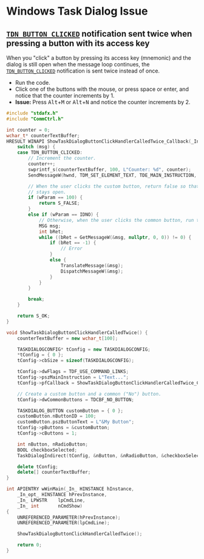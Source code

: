 # Windows Task Dialog Issue

## [`TDN_BUTTON_CLICKED`](https://docs.microsoft.com/en-us/windows/desktop/Controls/tdn-button-clicked) notification sent twice when pressing a button with its access key

When you "click" a button by pressing its access key (mnemonic) and the dialog
is still open when the message loop continues, the [`TDN_BUTTON_CLICKED`](https://docs.microsoft.com/en-us/windows/desktop/Controls/tdn-button-clicked)
notification is sent twice instead of once.
 
* Run the code.
* Click one of the buttons with the mouse, or press space or enter, and notice
  that the counter increments by 1.
* **Issue:** Press <kbd>Alt</kbd>+<kbd>M</kbd> or <kbd>Alt</kbd>+<kbd>N</kbd> and 
  notice the counter increments by 2.

```cpp
#include "stdafx.h"
#include "CommCtrl.h"

int counter = 0;
wchar_t* counterTextBuffer;
HRESULT WINAPI ShowTaskDialogButtonClickHandlerCalledTwice_Callback(_In_ HWND hwnd, _In_ UINT msg, _In_ WPARAM wParam, _In_ LPARAM lParam, _In_ LONG_PTR lpRefData) {
    switch (msg) {
    case TDN_BUTTON_CLICKED:
        // Increment the counter.
        counter++;
        swprintf_s(counterTextBuffer, 100, L"Counter: %d", counter);
        SendMessageW(hwnd, TDM_SET_ELEMENT_TEXT, TDE_MAIN_INSTRUCTION, (LPARAM)counterTextBuffer);

        // When the user clicks the custom button, return false so that the dialog
        // stays open.
        if (wParam == 100) {
            return S_FALSE;
        }
        else if (wParam == IDNO) {
            // Otherwise, when the user clicks the common button, run the message loop.
            MSG msg;
            int bRet;
            while ((bRet = GetMessageW(&msg, nullptr, 0, 0)) != 0) {
                if (bRet == -1) {
                    // Error
                }
                else {
                    TranslateMessage(&msg);
                    DispatchMessageW(&msg);
                }
            }
        }

        break;
    }

    return S_OK;
}

void ShowTaskDialogButtonClickHandlerCalledTwice() {
    counterTextBuffer = new wchar_t[100];

    TASKDIALOGCONFIG* tConfig = new TASKDIALOGCONFIG;
    *tConfig = { 0 };
    tConfig->cbSize = sizeof(TASKDIALOGCONFIG);

    tConfig->dwFlags = TDF_USE_COMMAND_LINKS;
    tConfig->pszMainInstruction = L"Text...";
    tConfig->pfCallback = ShowTaskDialogButtonClickHandlerCalledTwice_Callback;

    // Create a custom button and a common ("No") button.
    tConfig->dwCommonButtons = TDCBF_NO_BUTTON;    

    TASKDIALOG_BUTTON customButton = { 0 };
    customButton.nButtonID = 100;
    customButton.pszButtonText = L"&My Button";
    tConfig->pButtons = &customButton;
    tConfig->cButtons = 1;

    int nButton, nRadioButton;
    BOOL checkboxSelected;
    TaskDialogIndirect(tConfig, &nButton, &nRadioButton, &checkboxSelected);

    delete tConfig;
    delete[] counterTextBuffer;
}

int APIENTRY wWinMain(_In_ HINSTANCE hInstance,
    _In_opt_ HINSTANCE hPrevInstance,
    _In_ LPWSTR    lpCmdLine,
    _In_ int       nCmdShow)
{
    UNREFERENCED_PARAMETER(hPrevInstance);
    UNREFERENCED_PARAMETER(lpCmdLine);

    ShowTaskDialogButtonClickHandlerCalledTwice();

    return 0;
}
```